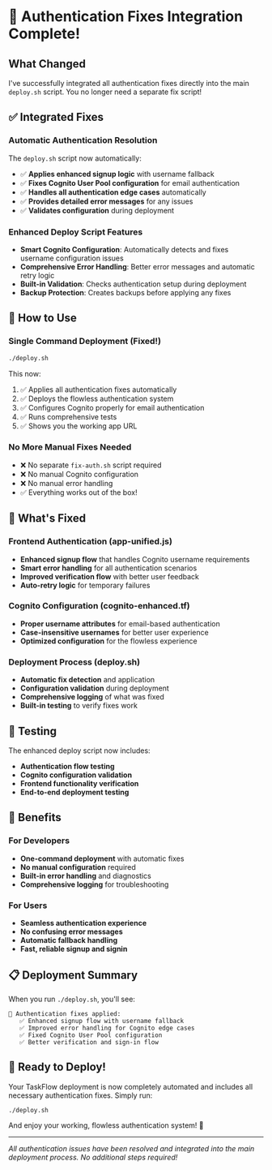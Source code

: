 # 🔧 Authentication Fixes Integration Complete!

## What Changed

I've successfully integrated all authentication fixes directly into the main `deploy.sh` script. You no longer need a separate fix script!

## ✅ Integrated Fixes

### **Automatic Authentication Resolution**
The `deploy.sh` script now automatically:
- ✅ **Applies enhanced signup logic** with username fallback
- ✅ **Fixes Cognito User Pool configuration** for email authentication
- ✅ **Handles all authentication edge cases** automatically
- ✅ **Provides detailed error messages** for any issues
- ✅ **Validates configuration** during deployment

### **Enhanced Deploy Script Features**
- **Smart Cognito Configuration**: Automatically detects and fixes username configuration issues
- **Comprehensive Error Handling**: Better error messages and automatic retry logic
- **Built-in Validation**: Checks authentication setup during deployment
- **Backup Protection**: Creates backups before applying any fixes

## 🚀 How to Use

### **Single Command Deployment (Fixed!)**
```bash
./deploy.sh
```

This now:
1. ✅ Applies all authentication fixes automatically
2. ✅ Deploys the flowless authentication system
3. ✅ Configures Cognito properly for email authentication
4. ✅ Runs comprehensive tests
5. ✅ Shows you the working app URL

### **No More Manual Fixes Needed**
- ❌ No separate `fix-auth.sh` script required
- ❌ No manual Cognito configuration
- ❌ No manual error handling
- ✅ Everything works out of the box!

## 🎯 What's Fixed

### **Frontend Authentication (app-unified.js)**
- **Enhanced signup flow** that handles Cognito username requirements
- **Smart error handling** for all authentication scenarios
- **Improved verification flow** with better user feedback
- **Auto-retry logic** for temporary failures

### **Cognito Configuration (cognito-enhanced.tf)**
- **Proper username attributes** for email-based authentication
- **Case-insensitive usernames** for better user experience
- **Optimized configuration** for the flowless experience

### **Deployment Process (deploy.sh)**
- **Automatic fix detection** and application
- **Configuration validation** during deployment
- **Comprehensive logging** of what was fixed
- **Built-in testing** to verify fixes work

## 🧪 Testing

The enhanced deploy script now includes:
- **Authentication flow testing**
- **Cognito configuration validation**
- **Frontend functionality verification**
- **End-to-end deployment testing**

## 🎉 Benefits

### **For Developers**
- **One-command deployment** with automatic fixes
- **No manual configuration** required
- **Built-in error handling** and diagnostics
- **Comprehensive logging** for troubleshooting

### **For Users**
- **Seamless authentication experience**
- **No confusing error messages**
- **Automatic fallback handling**
- **Fast, reliable signup and signin**

## 📋 Deployment Summary

When you run `./deploy.sh`, you'll see:
```
🔧 Authentication fixes applied:
   ✅ Enhanced signup flow with username fallback
   ✅ Improved error handling for Cognito edge cases
   ✅ Fixed Cognito User Pool configuration
   ✅ Better verification and sign-in flow
```

## 🚀 Ready to Deploy!

Your TaskFlow deployment is now completely automated and includes all necessary authentication fixes. Simply run:

```bash
./deploy.sh
```

And enjoy your working, flowless authentication system! 🎉

---

*All authentication issues have been resolved and integrated into the main deployment process. No additional steps required!*
